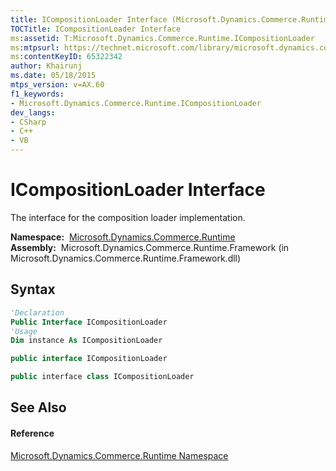 ```yaml
---
title: ICompositionLoader Interface (Microsoft.Dynamics.Commerce.Runtime)
TOCTitle: ICompositionLoader Interface
ms:assetid: T:Microsoft.Dynamics.Commerce.Runtime.ICompositionLoader
ms:mtpsurl: https://technet.microsoft.com/library/microsoft.dynamics.commerce.runtime.icompositionloader(v=AX.60)
ms:contentKeyID: 65322342
author: Khairunj
ms.date: 05/18/2015
mtps_version: v=AX.60
f1_keywords:
- Microsoft.Dynamics.Commerce.Runtime.ICompositionLoader
dev_langs:
- CSharp
- C++
- VB
---
```


# ICompositionLoader Interface

The interface for the composition loader implementation.

**Namespace:**  [Microsoft.Dynamics.Commerce.Runtime](microsoft-dynamics-commerce-runtime-namespace.md)  
**Assembly:**  Microsoft.Dynamics.Commerce.Runtime.Framework (in Microsoft.Dynamics.Commerce.Runtime.Framework.dll)

## Syntax

``` vb
'Declaration
Public Interface ICompositionLoader
'Usage
Dim instance As ICompositionLoader
```

``` csharp
public interface ICompositionLoader
```

``` c++
public interface class ICompositionLoader
```

## See Also

#### Reference

[Microsoft.Dynamics.Commerce.Runtime Namespace](microsoft-dynamics-commerce-runtime-namespace.md)

